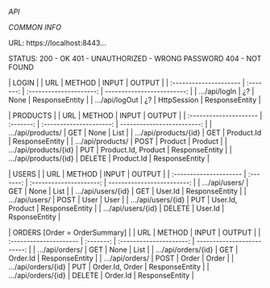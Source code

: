 *API*

*COMMON INFO*

URL:    https://localhost:8443...

STATUS: 200 - OK
        401 - UNAUTHORIZED - WRONG PASSWORD
        404 - NOT FOUND


| LOGIN |
| URL                    | METHOD    | INPUT                   | OUTPUT                     |
| :--------------------- | :-------: | :---------------------: | -------------------------: |
| .../api/logIn          | ¿?        | None                    | ResponseEntity<User>       |
| .../api/logOut         | ¿?        | HttpSession             | ResponseEntity<Boolean>    |


| PRODUCTS |
| URL                    | METHOD    | INPUT                   | OUTPUT                     |
| :--------------------- | :-------: | :---------------------: | -------------------------: |
| .../api/products/      | GET       | None                    | List<Product>              |
| .../api/products/{id}  | GET       | Product.Id              | ResponseEntity<Product>    |
| .../api/products/      | POST      | Product                 | Product                    |
| .../api/products/{id}  | PUT       | Product.Id, Product     | ResponseEntity<Product>    |
| .../api/products/{id}  | DELETE    | Product.Id              | ResponseEntity<Product>    |


| USERS |
| URL                    | METHOD    | INPUT                   | OUTPUT                     |
| :--------------------- | :-------: | :---------------------: | -------------------------: |
| .../api/users/         | GET       | None                    | List<User>                 |
| .../api/users/{id}     | GET       | User.Id                 | ResponseEntity<User>       |
| .../api/users/         | POST      | User                    | User                       |
| .../api/users/{id}     | PUT       | User.Id, Product        | ResponseEntity<User>       |
| .../api/users/{id}     | DELETE    | User.Id                 | RsponseEntity<User>        |


| ORDERS  [Order = OrderSummary] |
| URL                    | METHOD    | INPUT                   | OUTPUT                     |
| :--------------------- | :-------: | :---------------------: | -------------------------: |
| .../api/orders/        | GET       | None                    | List<Order>                |
| .../api/orders/{id}    | GET       | Order.Id                | ResponseEntity<Order>      |
| .../api/orders/        | POST      | Order                   | Order                      |
| .../api/orders/{id}    | PUT       | Order.Id, Order         | ResponseEntity<Order>      |
| .../api/orders/{id}    | DELETE    | Order.Id                | ResponseEntity<Order>      |
